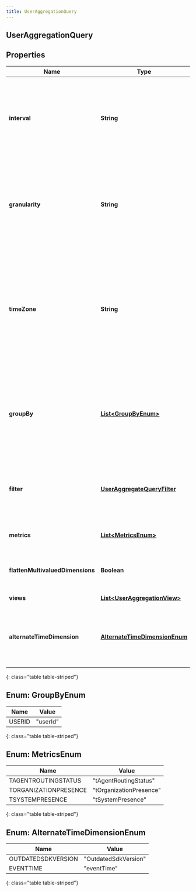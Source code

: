 ```yaml
---
title: UserAggregationQuery
---
```


## UserAggregationQuery

## Properties

| Name                             | Type                                                                               | Description                                                                                                                                                                                                                                                                                                           | Notes      |
| -------------------------------- | ---------------------------------------------------------------------------------- | --------------------------------------------------------------------------------------------------------------------------------------------------------------------------------------------------------------------------------------------------------------------------------------------------------------------- | ---------- |
| **interval**                     | <!----><!---->**String**<!---->                                                    | Behaves like one clause in a SQL WHERE. Specifies the date and time range of data being queried. Intervals are represented as an ISO-8601 string. For example: YYYY-MM-DDThh:mm:ss/YYYY-MM-DDThh:mm:ss                                                                                                                |            |
| **granularity**                  | <!----><!---->**String**<!---->                                                    | Granularity aggregates metrics into subpartitions within the time interval specified. The default granularity is the same duration as the interval. Periods are represented as an ISO-8601 string. For example: P1D or P1DT12H                                                                                        | [optional] |
| **timeZone**                     | <!----><!---->**String**<!---->                                                    | Time zone context used to calculate response intervals (this allows resolving DST changes). The interval offset is used even when timeZone is specified. Default is UTC. Time zones are represented as a string of the zone name as found in the IANA time zone database. For example: UTC, Etc/UTC, or Europe/London | [optional] |
| **groupBy**                      | <!---->[**List&lt;GroupByEnum&gt;**](#GroupByEnum)<!---->                          | Behaves like a SQL GROUPBY. Allows for multiple levels of grouping as a list of dimensions. Partitions resulting aggregate computations into distinct named subgroups rather than across the entire result set as if it were one group.                                                                               | [optional] |
| **filter**                       | <!----><!---->[**UserAggregateQueryFilter**](UserAggregateQueryFilter.md)<!---->   | Behaves like a SQL WHERE clause. This is ANDed with the interval parameter. Expresses boolean logical predicates as well as dimensional filters                                                                                                                                                                       | [optional] |
| **metrics**                      | <!---->[**List&lt;MetricsEnum&gt;**](#MetricsEnum)<!---->                          | Behaves like a SQL SELECT clause. Only named metrics will be retrieved.                                                                                                                                                                                                                                               |            |
| **flattenMultivaluedDimensions** | <!----><!---->**Boolean**<!---->                                                   | Flattens any multivalued dimensions used in response groups (e.g. [&#39;a&#39;,&#39;b&#39;,&#39;c&#39;]-&gt;&#39;a,b,c&#39;)                                                                                                                                                                                          | [optional] |
| **views**                        | <!----><!---->[**List&lt;UserAggregationView&gt;**](UserAggregationView.md)<!----> | Custom derived metric views                                                                                                                                                                                                                                                                                           | [optional] |
| **alternateTimeDimension**       | [**AlternateTimeDimensionEnum**](#AlternateTimeDimensionEnum)<!---->               | Dimension to use as the alternative timestamp for data in the aggregate. Choosing \&quot;eventTime\&quot; uses the actual time of the data event.                                                                                                                                                                     | [optional] |

{: class="table table-striped"}

<a name="GroupByEnum"></a>

## Enum: GroupByEnum

| Name   | Value              |
| ------ | ------------------ |
| USERID | &quot;userId&quot; |

{: class="table table-striped"}

<a name="MetricsEnum"></a>

## Enum: MetricsEnum

| Name                  | Value                             |
| --------------------- | --------------------------------- |
| TAGENTROUTINGSTATUS   | &quot;tAgentRoutingStatus&quot;   |
| TORGANIZATIONPRESENCE | &quot;tOrganizationPresence&quot; |
| TSYSTEMPRESENCE       | &quot;tSystemPresence&quot;       |

{: class="table table-striped"}

<a name="AlternateTimeDimensionEnum"></a>

## Enum: AlternateTimeDimensionEnum

| Name               | Value                          |
| ------------------ | ------------------------------ |
| OUTDATEDSDKVERSION | &quot;OutdatedSdkVersion&quot; |
| EVENTTIME          | &quot;eventTime&quot;          |

{: class="table table-striped"}
